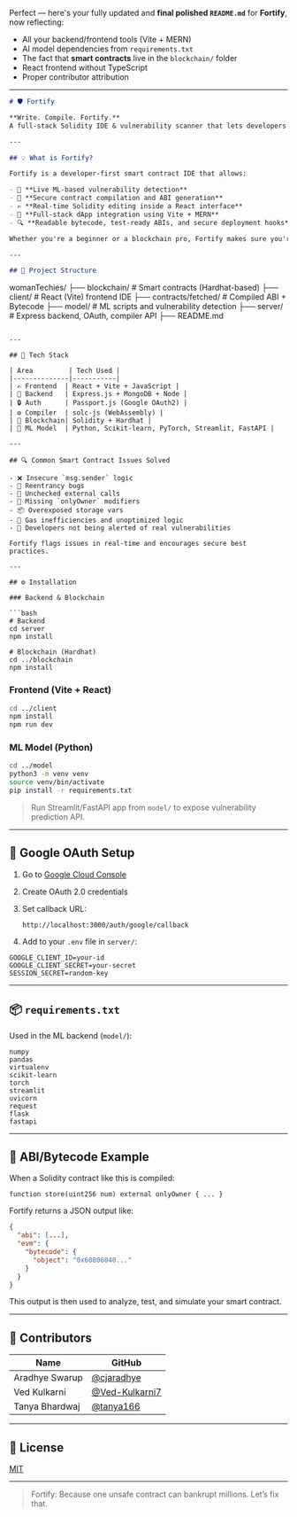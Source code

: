 Perfect — here's your fully updated and **final polished `README.md`** for **Fortify**, now reflecting:

* All your backend/frontend tools (Vite + MERN)
* AI model dependencies from `requirements.txt`
* The fact that **smart contracts** live in the `blockchain/` folder
* React frontend without TypeScript
* Proper contributor attribution

---

```markdown
# 🛡️ Fortify

**Write. Compile. Fortify.**  
A full-stack Solidity IDE & vulnerability scanner that lets developers build, test, and secure smart contracts — with AI-powered insights.

---

## 💡 What is Fortify?

Fortify is a developer-first smart contract IDE that allows:

- 🧠 **Live ML-based vulnerability detection**
- 🔐 **Secure contract compilation and ABI generation**
- ✍️ **Real-time Solidity editing inside a React interface**
- 🚀 **Full-stack dApp integration using Vite + MERN**
- 🔍 **Readable bytecode, test-ready ABIs, and secure deployment hooks**

Whether you're a beginner or a blockchain pro, Fortify makes sure you're never shipping unsafe Solidity again.

---

## 📁 Project Structure

```

womanTechies/
├── blockchain/         # Smart contracts (Hardhat-based)
├── client/             # React (Vite) frontend IDE
├── contracts/fetched/  # Compiled ABI + Bytecode
├── model/              # ML scripts and vulnerability detection
├── server/             # Express backend, OAuth, compiler API
├── README.md

````

---

## 🧰 Tech Stack

| Area         | Tech Used |
|--------------|-----------|
| ✍️ Frontend  | React + Vite + JavaScript |
| 🔌 Backend   | Express.js + MongoDB + Node |
| 🔒 Auth      | Passport.js (Google OAuth2) |
| ⚙️ Compiler  | solc-js (WebAssembly) |
| 🔗 Blockchain| Solidity + Hardhat |
| 🤖 ML Model  | Python, Scikit-learn, PyTorch, Streamlit, FastAPI |

---

## 🔍 Common Smart Contract Issues Solved

- ❌ Insecure `msg.sender` logic
- 🔁 Reentrancy bugs
- 📛 Unchecked external calls
- 🔐 Missing `onlyOwner` modifiers
- 📦 Overexposed storage vars
- 🚫 Gas inefficiencies and unoptimized logic
- 🧠 Developers not being alerted of real vulnerabilities

Fortify flags issues in real-time and encourages secure best practices.

---

## ⚙️ Installation

### Backend & Blockchain

```bash
# Backend
cd server
npm install

# Blockchain (Hardhat)
cd ../blockchain
npm install
````

### Frontend (Vite + React)

```bash
cd ../client
npm install
npm run dev
```

### ML Model (Python)

```bash
cd ../model
python3 -m venv venv
source venv/bin/activate
pip install -r requirements.txt
```

> Run Streamlit/FastAPI app from `model/` to expose vulnerability prediction API.

---

## 🔐 Google OAuth Setup

1. Go to [Google Cloud Console](https://console.cloud.google.com)

2. Create OAuth 2.0 credentials

3. Set callback URL:

   ```
   http://localhost:3000/auth/google/callback
   ```

4. Add to your `.env` file in `server/`:

```env
GOOGLE_CLIENT_ID=your-id
GOOGLE_CLIENT_SECRET=your-secret
SESSION_SECRET=random-key
```

---

## 📦 `requirements.txt`

Used in the ML backend (`model/`):

```
numpy
pandas
virtualenv
scikit-learn
torch
streamlit
uvicorn
request
flask
fastapi
```

---

## 🧪 ABI/Bytecode Example

When a Solidity contract like this is compiled:

```solidity
function store(uint256 num) external onlyOwner { ... }
```

Fortify returns a JSON output like:

```json
{
  "abi": [...],
  "evm": {
    "bytecode": {
      "object": "0x60806040..."
    }
  }
}
```

This output is then used to analyze, test, and simulate your smart contract.

---

## 👥 Contributors

| Name           | GitHub                                             |
| -------------- | -------------------------------------------------- |
| Aradhye Swarup | [@cjaradhye](https://github.com/cjaradhye)         |
| Ved Kulkarni   | [@Ved-Kulkarni7](https://github.com/Ved-Kulkarni7) |
| Tanya Bhardwaj | [@tanya166](https://github.com/tanya166)           |

---

## 📄 License

[MIT](LICENSE)

---

> Fortify: Because one unsafe contract can bankrupt millions. Let’s fix that.
